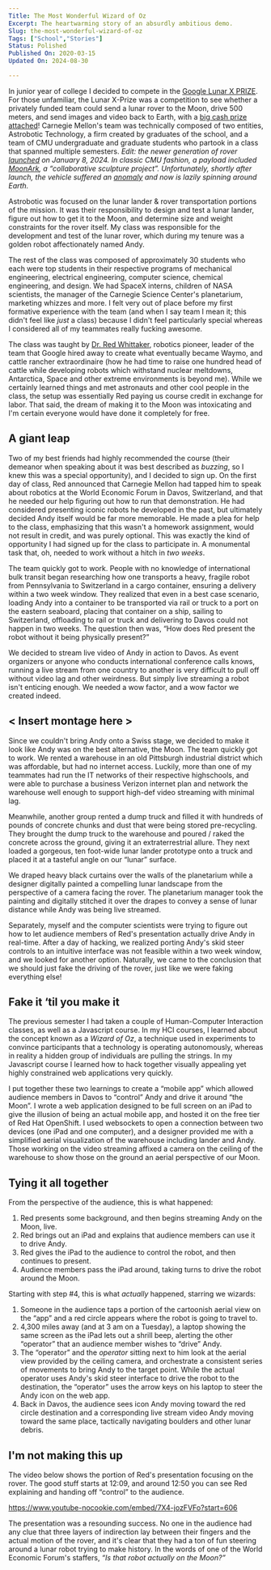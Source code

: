 ```yaml
---
Title: The Most Wonderful Wizard of Oz
Excerpt: The heartwarming story of an absurdly ambitious demo.
Slug: the-most-wonderful-wizard-of-oz
Tags: ["School","Stories"]
Status: Polished
Published On: 2020-03-15
Updated On: 2024-08-30

---
```


In junior year of college I decided to compete in the [Google Lunar X PRIZE](https://www.xprize.org/prizes/google-lunar). For those unfamiliar, the Lunar X-Prize was a competition to see whether a privately funded team could send a lunar rover to the Moon, drive 500 meters, and send images and video back to Earth, with a [big cash prize attached](https://www.cs.cmu.edu/news/google-lunar-x-prize-awards-1-million-astrobotic)! Carnegie Mellon's team was technically composed of two entities, Astrobotic Technology, a firm created by graduates of the school, and a team of CMU undergraduate and graduate students who partook in a class that spanned multiple semesters. _Edit: the newer generation of rover_ [_launched_](https://www.astrobotic.com/astrobotics-peregrine-launches-to-the-moon) _on January 8, 2024. In classic CMU fashion, a payload included_ [_MoonArk_](https://www.cmu.edu/news/stories/archives/2019/july/humankind-time-capsule.html)_, a “collaborative sculpture project”. Unfortunately, shortly after launch, the vehicle suffered an_ [_anomaly_](https://www.astrobotic.com/wp-content/uploads/2024/08/PM1_Post-Mission-Report_2024-1.pdf) _and now is lazily spinning around Earth._


Astrobotic was focused on the lunar lander & rover transportation portions of the mission. It was their responsibility to design and test a lunar lander, figure out how to get it to the Moon, and determine size and weight constraints for the rover itself. My class was responsible for the development and test of the lunar rover, which during my tenure was a golden robot affectionately named Andy.


The rest of the class was composed of approximately 30 students who each were top students in their respective programs of mechanical engineering, electrical engineering, computer science, chemical engineering, and design. We had SpaceX interns, children of NASA scientists, the manager of the Carnegie Science Center's planetarium, marketing whizzes and more. I felt very out of place before my first formative experience with the team (and when I say team I mean it; this didn't feel like _just_ a class) because I didn't feel particularly special whereas I considered all of my teammates really fucking awesome.


The class was taught by [Dr. Red Whittaker](https://en.wikipedia.org/wiki/Red_Whittaker), robotics pioneer, leader of the team that Google hired away to create what eventually became Waymo, and cattle rancher extraordinaire (how he had time to raise one hundred head of cattle while developing robots which withstand nuclear meltdowns, Antarctica, Space and other extreme environments is beyond me). While we certainly learned things and met astronauts and other cool people in the class, the setup was essentially Red paying us course credit in exchange for labor. That said, the dream of making it to the Moon was intoxicating and I'm certain everyone would have done it completely for free.


## **A giant leap**


Two of my best friends had highly recommended the course (their demeanor when speaking about it was best described as _buzzing_, so I knew this was a special opportunity), and I decided to sign up. On the first day of class, Red announced that Carnegie Mellon had tapped him to speak about robotics at the World Economic Forum in Davos, Switzerland, and that he needed our help figuring out how to run that demonstration. He had considered presenting iconic robots he developed in the past, but ultimately decided Andy itself would be far more memorable. He made a plea for help to the class, emphasizing that this wasn't a homework assignment, would not result in credit, and was purely optional. This was exactly the kind of opportunity I had signed up for the class to participate in. A monumental task that, oh, needed to work without a hitch in _two weeks_.


The team quickly got to work. People with no knowledge of international bulk transit began researching how one transports a heavy, fragile robot from Pennsylvania to Switzerland in a cargo container, ensuring a delivery within a two week window. They realized that even in a best case scenario, loading Andy into a container to be transported via rail or truck to a port on the eastern seaboard, placing that container on a ship, sailing to Switzerland, offloading to rail or truck and delivering to Davos could not happen in two weeks. The question then was, “How does Red present the robot without it being physically present?”


We decided to stream live video of Andy in action to Davos. As event organizers or anyone who conducts international conference calls knows, running a live stream from one country to another is very difficult to pull off without video lag and other weirdness. But simply live streaming a robot isn't enticing enough. We needed a wow factor, and a wow factor we created indeed.


## **< Insert montage here >**


Since we couldn't bring Andy onto a Swiss stage, we decided to make it look like Andy was on the best alternative, the Moon. The team quickly got to work. We rented a warehouse in an old Pittsburgh industrial district which was affordable, but had no internet access. Luckily, more than one of my teammates had run the IT networks of their respective highschools, and were able to purchase a business Verizon internet plan and network the warehouse well enough to support high-def video streaming with minimal lag.


Meanwhile, another group rented a dump truck and filled it with hundreds of pounds of concrete chunks and dust that were being stored pre-recycling. They brought the dump truck to the warehouse and poured / raked the concrete across the ground, giving it an extraterrestrial allure. They next loaded a gorgeous, ten foot-wide lunar lander prototype onto a truck and placed it at a tasteful angle on our “lunar” surface.


We draped heavy black curtains over the walls of the planetarium while a designer digitally painted a compelling lunar landscape from the perspective of a camera facing the rover. The planetarium manager took the painting and digitally stitched it over the drapes to convey a sense of lunar distance while Andy was being live streamed.


Separately, myself and the computer scientists were trying to figure out how to let audience members of Red's presentation actually drive Andy in real-time. After a day of hacking, we realized porting Andy's skid steer controls to an intuitive interface was not feasible within a two week window, and we looked for another option. Naturally, we came to the conclusion that we should just fake the driving of the rover, just like we were faking everything else!


## **Fake it ‘til you make it**


The previous semester I had taken a couple of Human-Computer Interaction classes, as well as a Javascript course. In my HCI courses, I learned about the concept known as a _Wizard of Oz_, a technique used in experiments to convince participants that a technology is operating autonomously, whereas in reality a hidden group of individuals are pulling the strings. In my Javascript course I learned how to hack together visually appealing yet highly constrained web applications very quickly.


I put together these two learnings to create a “mobile app” which allowed audience members in Davos to “control” Andy and drive it around “the Moon”. I wrote a web application designed to be full screen on an iPad to give the illusion of being an actual mobile app, and hosted it on the free tier of Red Hat OpenShift. I used websockets to open a connection between two devices (one iPad and one computer), and a designer provided me with a simplified aerial visualization of the warehouse including lander and Andy. Those working on the video streaming affixed a camera on the ceiling of the warehouse to show those on the ground an aerial perspective of our Moon.


## **Tying it all together**


From the perspective of the audience, this is what happened:

1. Red presents some background, and then begins streaming Andy on the Moon, live.
2. Red brings out an iPad and explains that audience members can use it to drive Andy.
3. Red gives the iPad to the audience to control the robot, and then continues to present.
4. Audience members pass the iPad around, taking turns to drive the robot around the Moon.

Starting with step #4, this is what _actually_ happened, starring we wizards:

1. Someone in the audience taps a portion of the cartoonish aerial view on the “app” and a red circle appears where the robot is going to travel to.
2. 4,300 miles away (and at 3 am on a Tuesday), a laptop showing the same screen as the iPad lets out a shrill beep, alerting the other “operator” that an audience member wishes to “drive” Andy.
3. The “operator” and the _operator_ sitting next to him look at the aerial view provided by the ceiling camera, and orchestrate a consistent series of movements to bring Andy to the target point. While the actual operator uses Andy's skid steer interface to drive the robot to the destination, the “operator” uses the arrow keys on his laptop to steer the Andy icon on the web app.
4. Back in Davos, the audience sees icon Andy moving toward the red circle destination and a corresponding live stream video Andy moving toward the same place, tactically navigating boulders and other lunar debris.

## **I'm not making this up**


The video below shows the portion of Red's presentation focusing on the rover. The good stuff starts at 12:09, and around 12:50 you can see Red explaining and handing off “control” to the audience.


https://www.youtube-nocookie.com/embed/7X4-jozFVFo?start=606


The presentation was a resounding success. No one in the audience had any clue that three layers of indirection lay between their fingers and the actual motion of the rover, and it's clear that they had a ton of fun steering around a lunar robot trying to make history. In the words of one of the World Economic Forum's staffers, _“Is that robot actually on the Moon?”_


